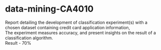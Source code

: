 # data-mining-CA4010  
Report detailing the development of classification experiment(s) with a chosen dataset containing credit card application information,  
The experiment measures accuracy, and present insights on the result of a classification algorithm.  
Result - 70%
